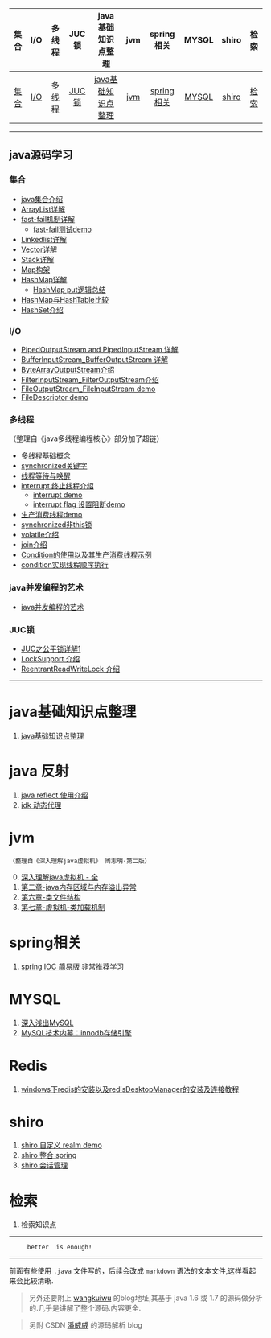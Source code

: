 


| 集合 | I/O |多线程 | JUC锁|java基础知识点整理|jvm |spring 相关 |MYSQL |shiro|检索
| :----: | :----: | :----: | :----: | :----: | :----: | :----: |:----: | :----: | :----: | 
| [集合](#集合) | [I/O](#I/O)|[多线程](#多线程) | [JUC锁](#JUC锁)|[java基础知识点整理](#java基础知识点整理) |[jvm ](#jvm )| [spring相关](#spring相关)|[MYSQL](#MYSQL)|[shiro](#shiro)|[检索](#检索)|

---

## java源码学习
### 集合

  - [java集合介绍][1]
  - [ArrayList详解][2]
  - [fast-fail机制详解][3]
       - [fast-fail测试demo][4]
  - [Linkedlist详解][5]
  - [Vector详解][6]
  - [Stack详解][7]
  - [Map构架][8]
  - [HashMap详解][9]
     - [HashMap put逻辑总结][10]
  - [HashMap与HashTable比较][11]
  - [HashSet介绍][12]

### I/O 
- [PipedOutputStream and PipedInputStream 详解][13]
- [BufferInputStream_BufferOutputStream 详解][14]
- [ByteArrayOutputStream介绍][15]
- [FilterInputStream_FilterOutputStream介绍][16]
- [FileOutputStream_FileInputStream demo][17]
- [FileDescriptor demo][18]

### 多线程

（整理自《java多线程编程核心》部分加了超链） 
- [多线程基础概念][19]
- [synchronized关键字][20] 
- [线程等待与唤醒][21]
- [interrupt 终止线程介绍][22]
    - [interrupt demo][23]
    - [interrupt flag 设置阻断demo][24]
- [生产消费线程demo][25]
- [synchronized非this锁][26]  
- [volatile介绍][27]
- [join介绍][28]
- [Condition的使用以及其生产消费线程示例][29] 
- [condition实现线程顺序执行][30]

### java并发编程的艺术
-   [java并发编程的艺术](https://github.com/static-mkk/something/blob/master/thread/Java%E5%B9%B6%E5%8F%91%E7%BC%96%E7%A8%8B%E7%9A%84%E8%89%BA%E6%9C%AF.pdf)


### JUC锁
-   [JUC之公平锁详解1][31]
-   [LockSupport 介绍][32]
-   [ReentrantReadWriteLock 介绍][33]



---

# java基础知识点整理

1. [java基础知识点整理][34]

# java 反射
 1. [java reflect 使用介绍][35]
 2. [jdk 动态代理][36]

# jvm 
    （整理自《深入理解java虚拟机》 周志明·第二版）
    

0. [深入理解java虚拟机 - 全](https://github.com/static-mkk/something/blob/master/jvm/%E6%B7%B1%E5%85%A5%E7%90%86%E8%A7%A3Java%E8%99%9A%E6%8B%9F%E6%9C%BA.pdf)
1. [第二章-java内存区域与内存溢出异常][37]
2. [第六章-类文件结构][38]
3. [第七章-虚拟机-类加载机制][39]

# spring相关
1. [spring IOC 简易版][40]  非常推荐学习

# MYSQL


1. [深入浅出MySQL](https://github.com/static-mkk/something/blob/master/mysql/%E6%B7%B1%E5%85%A5%E6%B5%85%E5%87%BAMySQL.pdf "深入浅出MySQL")
2.  [MySQL技术内幕：innodb存储引擎](https://github.com/static-mkk/something/blob/master/mysql/MySQL%E6%8A%80%E6%9C%AF%E5%86%85%E5%B9%95%EF%BC%9Ainnodb%E5%AD%98%E5%82%A8%E5%BC%95%E6%93%8E.pdf "MySQL技术内幕：innodb存储引擎") 
 
# Redis
1. [windows下redis的安装以及redisDesktopManager的安装及连接教程][41] 

# shiro
 1. [shiro 自定义 realm demo][42]
 2. [shiro 整合 spring][43] 
 3. [shiro 会话管理][44]

# 检索

1. 检索知识点

---

         better  is enough!

---


前面有些使用 `.java` 文件写的，后续会改成 `markdown` 语法的文本文件,这样看起来会比较清晰.


> 另外还要附上 [wangkuiwu][45] 的blog地址,其基于 java 1.6 或 1.7 的源码做分析的.几乎是讲解了整个源码.内容更全.

> 另附 CSDN [潘威威][46] 的源码解析 blog



        
        
            

        


  [1]: https://github.com/static-mkk/java8SourceLearn/blob/master/%E9%9B%86%E5%90%88/JavaCollection_.java
  [2]: https://github.com/static-mkk/java8SourceLearn/blob/master/%E9%9B%86%E5%90%88/ArrayListDetail.java
  [3]: https://github.com/static-mkk/java8SourceLearn/blob/master/%E9%9B%86%E5%90%88/fail_fast_detail.md
  [4]: https://github.com/static-mkk/java8SourceLearn/blob/master/%E9%9B%86%E5%90%88/fail_fast_demo.java
  [5]: https://github.com/static-mkk/java8SourceLearn/blob/master/%E9%9B%86%E5%90%88/LinkedListDeatil.java
  [6]: https://github.com/static-mkk/java8SourceLearn/blob/master/%E9%9B%86%E5%90%88/VectorDetail.java
  [7]: https://github.com/static-mkk/java8SourceLearn/blob/master/%E9%9B%86%E5%90%88/StackDetail.java
  [8]: https://github.com/static-mkk/java8SourceLearn/blob/master/%E9%9B%86%E5%90%88/Map%E6%9E%84%E6%9E%B6%E8%AF%A6%E8%A7%A3.md
  [9]: https://github.com/static-mkk/java8SourceLearn/blob/master/%E9%9B%86%E5%90%88/HashMap%E8%AF%A6%E8%A7%A3.md
  [10]: https://github.com/static-mkk/java8SourceLearn/blob/master/%E9%9B%86%E5%90%88/HashMap%E5%8E%9F%E7%90%86%E6%80%BB%E7%BB%93.md
  [11]: https://github.com/static-mkk/java8SourceLearn/blob/master/%E9%9B%86%E5%90%88/HashTable_HashMap%E6%AF%94%E8%BE%83.md
  [12]: https://github.com/static-mkk/java8SourceLearn/blob/master/%E9%9B%86%E5%90%88/HashSet%E4%BB%8B%E7%BB%8D.md
  [13]: https://github.com/static-mkk/java8SourceLearn/blob/master/I.O/PipedInputStream_PipedOutputStream.md
  [14]: https://github.com/static-mkk/java8SourceLearn/blob/master/I.O/BufferInputStream_BufferOutputStream.md
  [15]: https://github.com/static-mkk/java8SourceLearn/blob/master/I.O/ByteArrayOutputStream%E8%AF%A6%E8%A7%A3.md
  [16]: https://github.com/static-mkk/java8SourceLearn/blob/master/I.O/FilterInputStream_FilterOutputStream.md
  [17]: https://github.com/static-mkk/java8SourceLearn/blob/master/I.O/FileOutputStream_FileInputStream_demo.md
  [18]: https://github.com/static-mkk/java8SourceLearn/blob/master/I.O/FileDescriptor_demo.md
  [19]: https://github.com/static-mkk/java8SourceLearn/blob/master/thread/%E5%A4%9A%E7%BA%BF%E7%A8%8B_%E5%9F%BA%E7%A1%80%E6%A6%82%E5%BF%B5.md
  [20]: https://github.com/static-mkk/java8SourceLearn/blob/master/thread/synchronized%E5%85%B3%E9%94%AE%E5%AD%97.md
  [21]: https://github.com/static-mkk/java8SourceLearn/blob/master/thread/%E7%BA%BF%E7%A8%8B%E7%AD%89%E5%BE%85%E4%B8%8E%E5%94%A4%E9%86%92.md
  [22]: https://github.com/static-mkk/java8SourceLearn/blob/master/thread/Interrupt%E7%BB%88%E6%AD%A2%E7%BA%BF%E7%A8%8B%E4%BB%8B%E7%BB%8D.md
  [23]: https://github.com/static-mkk/java8SourceLearn/blob/master/thread/InterruptDemoOne.java
  [24]: https://github.com/static-mkk/java8SourceLearn/blob/master/thread/FlagInterruptThread.java
  [25]: https://github.com/static-mkk/java8SourceLearn/blob/master/thread/%E7%94%9F%E4%BA%A7%E6%B6%88%E8%B4%B9%E7%BA%BF%E7%A8%8Bdemo.md
  [26]: https://mp.csdn.net/mdeditor/79843747
  [27]: https://mp.csdn.net/mdeditor/79901661
  [28]: https://mp.csdn.net/mdeditor/79920177
  [29]: https://github.com/static-mkk/java8SourceLearn/blob/master/thread/Condition%E7%9A%84%E4%BD%BF%E7%94%A8%E4%BB%A5%E5%8F%8A%E5%85%B6%E7%94%9F%E4%BA%A7%E6%B6%88%E8%B4%B9%E7%BA%BF%E7%A8%8B%E7%A4%BA%E4%BE%8B.md
  [30]: https://github.com/static-mkk/java8SourceLearn/blob/master/thread/condition%E5%AE%9E%E7%8E%B0%E7%BA%BF%E7%A8%8B%E9%A1%BA%E5%BA%8F.md
  [31]: https://github.com/static-mkk/something/blob/master/thread/JUC%E4%B9%8B%E5%85%AC%E5%B9%B3%E9%94%81%E8%AF%A6%E8%A7%A31.md
  [32]: https://github.com/static-mkk/something/blob/master/thread/JUC/LockSupport.md
  [33]: https://github.com/static-mkk/something/blob/master/thread/JUC/ReentrantReadWriteLock.md
  [34]: https://github.com/static-mkk/something/blob/master/review/review_javapart.md
  [35]: https://github.com/static-mkk/something/blob/master/review/java_reflect.md
  [36]: https://github.com/static-mkk/something/blob/master/review/jdk%E5%8A%A8%E6%80%81%E4%BB%A3%E7%90%86.md
  [37]: https://github.com/static-mkk/something/blob/master/jvm/%E7%AC%AC%E4%BA%8C%E7%AB%A0-java%E5%86%85%E5%AD%98%E5%8C%BA%E5%9F%9F%E4%B8%8E%E5%86%85%E5%AD%98%E6%BA%A2%E5%87%BA%E5%BC%82%E5%B8%B8.md
  [38]: https://github.com/static-mkk/something/blob/master/jvm/%E7%AC%AC%E5%85%AD%E7%AB%A0-%E7%B1%BB%E6%96%87%E4%BB%B6%E7%BB%93%E6%9E%84.md
  [39]: https://github.com/static-mkk/something/blob/master/jvm/%E7%AC%AC%E4%B8%83%E7%AB%A0-%E8%99%9A%E6%8B%9F%E6%9C%BA-%E7%B1%BB%E5%8A%A0%E8%BD%BD%E6%9C%BA%E5%88%B6.md
  [40]: https://github.com/static-mkk/something/tree/master/spring/spring-ioc
  [41]: https://github.com/static-mkk/something/blob/master/redis/windows%E4%B8%8Bredis%E7%9A%84%E5%AE%89%E8%A3%85%E4%BB%A5%E5%8F%8Aredisdesktop%E7%9A%84%E5%AE%89%E8%A3%85%E8%BF%9E%E6%8E%A5.md
  [42]: https://github.com/static-mkk/something/tree/master/shiro_about/shiro-customRealm
  [43]: https://github.com/static-mkk/something/tree/master/shiro_about/shiro-spring
  [44]: https://github.com/static-mkk/something/tree/master/shiro_about/shiro-sessionmanager
  [45]: http://wangkuiwu.github.io
  [46]: http://blog.csdn.net/panweiwei1994